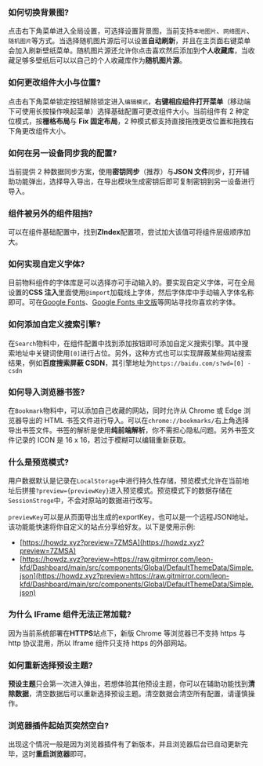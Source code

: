 ### 如何切换背景图?

点击右下角菜单进入全局设置，可选择设置背景图，当前支持`本地图片`、`网络图片`、`随机图片`等方式。当选择随机图片源后可以设置**自动刷新**，并且在主页面右键菜单会加入刷新壁纸菜单。随机图片源还允许你点击喜欢然后添加到**个人收藏库**，当收藏足够多壁纸后可以以自己的个人收藏库作为**随机图片源**。

### 如何更改组件大小与位置?

点击右下角菜单锁定按钮解除锁定进入`编辑模式`，**右键相应组件打开菜单**（移动端下可使用长按操作唤起菜单）选择基础配置可更改组件大小。当前组件有 2 种定位模式，按**栅格布局**与 **Fix 固定布局**，2 种模式都支持直接拖拽更改位置和拖拽右下角更改组件大小。

### 如何在另一设备同步我的配置?

当前提供 2 种数据同步方案，使用**密钥同步**（推荐）与**JSON 文件**同步，打开辅助功能弹出，选择导入导出，在导出模块生成密钥后即可复制密钥到另一设备进行导入。

### 组件被另外的组件阻挡?

可以在组件基础配置中，找到**ZIndex**配置项，尝试加大该值可将组件层级顺序加大。

### 如何实现自定义字体?

目前物料组件的字体库是可以选择亦可手动输入的。要实现自定义字体，可在全局设置的**CSS 注入**里面使用`@import`加载线上字体，然后字体库中手动输入字体名称即可。可在[Google Fonts](https://fonts.google.com/)、[Google Fonts 中文版](https://www.googlefonts.cn/)等网站寻找你喜欢的字体。

### 如何添加自定义搜索引擎?

在`Search`物料中，在组件配置中找到添加按钮即可添加自定义搜索引擎。其中搜索地址中关键词使用`[0]`进行占位。另外，这种方式也可以实现屏蔽某些网站搜索结果，例如**百度搜索屏蔽 CSDN**，其引擎地址为`https://baidu.com/s?wd=[0] -csdn`

### 如何导入浏览器书签?

在`Bookmark`物料中，可以添加自己收藏的网站，同时允许从 Chrome 或 Edge 浏览器导出的 HTML 书签文件进行导入。可以在`chrome://bookmarks/`右上角选择导出书签文件。书签的解析是使用**纯前端解析**，你不需担心隐私问题。另外书签文件记录的 ICON 是 16 x 16，若过于模糊可以编辑重新获取。

### 什么是预览模式?

用户数据默认是记录在`LocalStorage`中进行持久性存储，预览模式允许在当前地址后拼接`?preview={previewKey}`进入预览模式。预览模式下的数据存储在`SessionStroge`中，不会对原站的数据进行改写。

`previewKey`可以是从页面导出生成的exportKey，也可以是一个远程JSON地址。该功能能快速将你自定义的站点分享给好友。以下是使用示例:
+ [https://howdz.xyz?preview=7ZMSA](https://howdz.xyz?preview=7ZMSA)
+ [https://howdz.xyz?preview=https://raw.gitmirror.com/leon-kfd/Dashboard/main/src/components/Global/DefaultThemeData/Simple.json](https://howdz.xyz?preview=https://raw.gitmirror.com/leon-kfd/Dashboard/main/src/components/Global/DefaultThemeData/Simple.json)

### 为什么 IFrame 组件无法正常加载?

因为当前系统部署在**HTTPS**站点下，新版 Chrome 等浏览器已不支持 https 与 http 协议混用，所以 Iframe 组件只支持 https 的外部网站。

### 如何重新选择预设主题?

**预设主题**只会第一次进入弹出，若想体验其他预设主题，你可以在辅助功能找到**清除数据**，清空数据后可以重新选择预设主题。清空数据会清空所有配置，请谨慎操作。

### 浏览器插件起始页突然空白?

出现这个情况一般是因为浏览器插件有了新版本，并且浏览器后台已自动更新完毕，这时**重启浏览器**即可。
